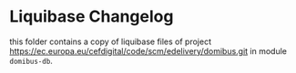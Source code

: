 # Liquibase Changelog

this folder contains a copy of liquibase files of project https://ec.europa.eu/cefdigital/code/scm/edelivery/domibus.git in module `domibus-db`.